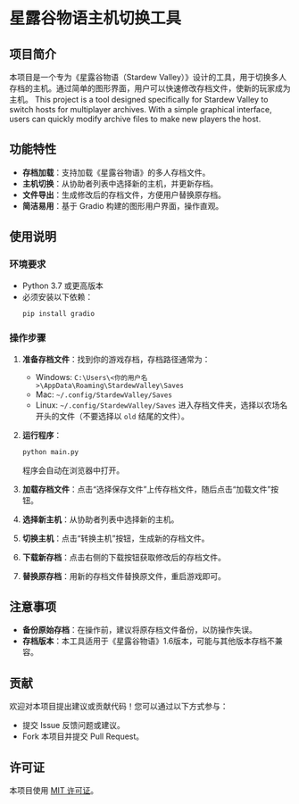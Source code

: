 # 星露谷物语主机切换工具

## 项目简介
本项目是一个专为《星露谷物语（Stardew Valley）》设计的工具，用于切换多人存档的主机。通过简单的图形界面，用户可以快速修改存档文件，使新的玩家成为主机。
This project is a tool designed specifically for Stardew Valley to switch hosts for multiplayer archives. With a simple graphical interface, users can quickly modify archive files to make new players the host.

## 功能特性
- **存档加载**：支持加载《星露谷物语》的多人存档文件。
- **主机切换**：从协助者列表中选择新的主机，并更新存档。
- **文件导出**：生成修改后的存档文件，方便用户替换原存档。
- **简洁易用**：基于 Gradio 构建的图形用户界面，操作直观。

## 使用说明

### 环境要求
- Python 3.7 或更高版本
- 必须安装以下依赖：
  ```bash
  pip install gradio
  ```

### 操作步骤
1. **准备存档文件**：找到你的游戏存档，存档路径通常为：
   - Windows: `C:\Users\<你的用户名>\AppData\Roaming\StardewValley\Saves`
   - Mac: `~/.config/StardewValley/Saves`
   - Linux: `~/.config/StardewValley/Saves`
   进入存档文件夹，选择以农场名开头的文件（不要选择以 `old` 结尾的文件）。

2. **运行程序**：
   ```bash
   python main.py
   ```
   程序会自动在浏览器中打开。

3. **加载存档文件**：点击“选择保存文件”上传存档文件，随后点击“加载文件”按钮。

4. **选择新主机**：从协助者列表中选择新的主机。

5. **切换主机**：点击“转换主机”按钮，生成新的存档文件。

6. **下载新存档**：点击右侧的下载按钮获取修改后的存档文件。

7. **替换原存档**：用新的存档文件替换原文件，重启游戏即可。

## 注意事项
- **备份原始存档**：在操作前，建议将原存档文件备份，以防操作失误。
- **存档版本**：本工具适用于《星露谷物语》1.6版本，可能与其他版本存档不兼容。

## 贡献
欢迎对本项目提出建议或贡献代码！您可以通过以下方式参与：
- 提交 Issue 反馈问题或建议。
- Fork 本项目并提交 Pull Request。

## 许可证
本项目使用 [MIT 许可证](LICENSE)。

